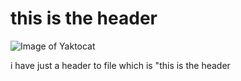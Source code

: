 # this is the header

![Image of Yaktocat](https://octodex.github.com/images/yaktocat.png)


i have just a header to file which is "this is the header
